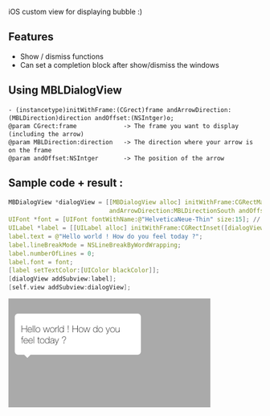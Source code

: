 iOS custom view for displaying bubble :) 

Features
--

- Show / dismiss functions
- Can set a completion block after show/dismiss the windows

Using MBLDialogView
--
```ObjC
- (instancetype)initWithFrame:(CGrect)frame andArrowDirection:(MBLDirection)direction andOffset:(NSIntger)o;
@param CGrect:frame             -> The frame you want to display (including the arrow)
@param MBLDirection:direction   -> The direction where your arrow is on the frame
@param andOffset:NSIntger       -> The position of the arrow
```

Sample code + result : 
-----------

```C
MBDialogView *dialogView = [[MBDialogView alloc] initWithFrame:CGRectMake(10, 420, 200, 70)
                            andArrowDirection:MBLDirectionSouth andOffset:20];
UIFont *font = [UIFont fontWithName:@"HelveticaNeue-Thin" size:15]; // light
UILabel *label = [[UILabel alloc] initWithFrame:CGRectInset([dialogView getDialogFrame], 10, 0)];
label.text = @"Hello world ! How do you feel today ?";
label.lineBreakMode = NSLineBreakByWordWrapping;
label.numberOfLines = 0;
label.font = font;
[label setTextColor:[UIColor blackColor]];
[dialogView addSubview:label];
[self.view addSubview:dialogView];
```
![Alt text](img/photo.png "Optional title")
